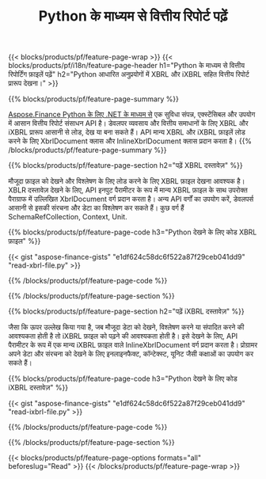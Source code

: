 ﻿---
title: Python के माध्यम से वित्तीय रिपोर्ट पढ़ें
url: /hi/python-net/view/
description:  वित्तीय रिपोर्ट देखने के लिए Python कोड XBRL और iXBRL फ़ाइलें Python लाइब्रेरी के माध्यम से।
---
{{< blocks/products/pf/feature-page-wrap >}}
{{< blocks/products/pf/i18n/feature-page-header h1="Python के माध्यम से वित्तीय रिपोर्टिंग फ़ाइलें पढ़ें" h2="Python आधारित अनुप्रयोगों में XBRL और iXBRL सहित वित्तीय रिपोर्ट प्रारूप देखना।" >}}

{{% blocks/products/pf/feature-page-summary %}}

[Aspose.Finance Python के लिए .NET के माध्यम से](https://products.aspose.com/finance/python-net/) एक सुविधा संपन्न, एक्स्टेंसिबल और उपयोग में आसान वित्तीय रिपोर्ट संसाधन API है। डेवलपर व्यवसाय और वित्तीय समाधानों के लिए XBRL और iXBRL प्रारूप आसानी से लोड, देख या बना सकते हैं। API मान्य XBRL और iXBRL फ़ाइलें लोड करने के लिए XbrlDocument क्लास और InlineXbrlDocument क्लास प्रदान करता है।
{{% /blocks/products/pf/feature-page-summary %}}

{{% blocks/products/pf/feature-page-section h2="पढ़ें XBRL दस्तावेज़" %}}

मौजूदा फ़ाइल को देखने और विश्लेषण के लिए लोड करने के लिए XBRL फ़ाइल देखना आवश्यक है। XBLR दस्तावेज़ देखने के लिए, API इनपुट पैरामीटर के रूप में मान्य XBRL फ़ाइल के साथ उपरोक्त पैराग्राफ में उल्लिखित XbrlDocument वर्ग प्रदान करता है। अन्य API वर्गों का उपयोग करें, डेवलपर्स आसानी से इसकी संरचना और डेटा का विश्लेषण कर सकते हैं। कुछ वर्ग हैं SchemaRefCollection, Context, Unit.

{{% blocks/products/pf/feature-page-code h3="Python देखने के लिए कोड XBRL फ़ाइल" %}}

{{< gist "aspose-finance-gists" "e1df624c58dc6f522a87f29ceb041dd9" "read-xbrl-file.py" >}} 

{{% /blocks/products/pf/feature-page-code %}}

{{% /blocks/products/pf/feature-page-section %}}

{{% blocks/products/pf/feature-page-section h2="पढ़ें iXBRL दस्तावेज़" %}}

जैसा कि ऊपर उल्लेख किया गया है, जब मौजूदा डेटा को देखने, विश्लेषण करने या संपादित करने की आवश्यकता होती है तो iXBRL फ़ाइल को पढ़ने की आवश्यकता होती है। इसे देखने के लिए, API पैरामीटर के रूप में एक मान्य iXBRL फ़ाइल वाले InlineXbrlDocument वर्ग प्रदान करता है। प्रोग्रामर अपने डेटा और संरचना को देखने के लिए इनलाइनफैक्ट, कॉन्टेक्स्ट, यूनिट जैसी कक्षाओं का उपयोग कर सकते हैं। 

{{% blocks/products/pf/feature-page-code h3="Python देखने के लिए कोड iXBRL दस्तावेज़" %}}

{{< gist "aspose-finance-gists" "e1df624c58dc6f522a87f29ceb041dd9" "read-ixbrl-file.py" >}}

{{% /blocks/products/pf/feature-page-code %}}

{{% /blocks/products/pf/feature-page-section %}}

{{< blocks/products/pf/feature-page-options formats="all" beforeslug="Read" >}}
{{< /blocks/products/pf/feature-page-wrap >}}